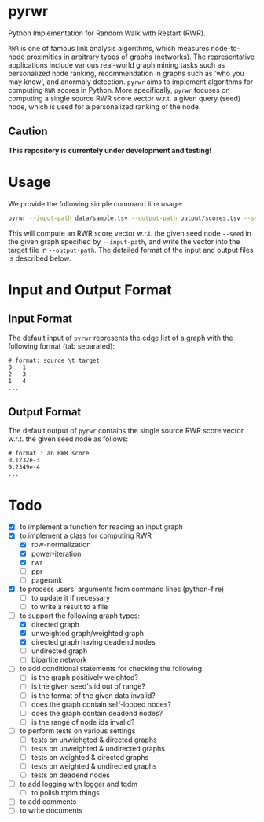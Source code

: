 # pyrwr
Python Implementation for Random Walk with Restart (RWR).  

`RWR` is one of famous link analysis algorithms, which measures node-to-node proximities in arbitrary types of graphs (networks).
The representative applications include various real-world graph mining tasks such as personalized node ranking, recommendation in graphs such as 'who you may know', and anormaly detection.
`pyrwr` aims to implement algorithms for computing `RWR` scores in Python.
More specifically, `pyrwr` focuses on computing a single source RWR score vector w.r.t. a given query (seed) node, which is used for a personalized ranking of the node. 

## Caution
**This repository is currentely under development and testing!**

# Usage
We provide the following simple command line usage:
```bash
pyrwr --input-path data/sample.tsv --output-path output/scores.tsv --seed 987
```
This will compute an RWR score vector w.r.t. the given seed node `--seed` in the given graph specified by `--input-path`, and write the vector into the target file in `--output-path`.
The detailed format of the input and output files is described below.

# Input and Output Format

## Input Format
The default input of `pyrwr` represents the edge list of a graph with the following format (tab separated):
```
# format: source \t target
0	1
2	3
1	4
...
```

## Output Format
The default output of `pyrwr` contains the single source RWR score vector w.r.t. the given seed node as follows:
```
# format : an RWR score
0.1232e-3
0.2349e-4
...
```

# Todo
- [x] to implement a function for reading an input graph
- [x] to implement a class for computing RWR
	- [x] row-normalization
	- [x] power-iteration
	- [x] rwr
	- [ ] ppr
	- [ ] pagerank
- [x] to process users' arguments from command lines (python-fire)
	- [ ] to update it if necessary
	- [ ] to write a result to a file
- [ ] to support the following graph types:
	- [x] directed graph
	- [x] unweighted graph/weighted graph
	- [x] directed graph having deadend nodes
	- [ ] undirected graph
	- [ ] bipartite network
- [ ] to add conditional statements for checking the following
	- [ ] is the graph positively weighted?
	- [ ] is the given seed's id out of range?
	- [ ] is the format of the given data invalid?
	- [ ] does the graph contain self-looped nodes?
	- [ ] does the graph contain deadend nodes?
	- [ ] is the range of node ids invalid?
- [ ] to perform tests on various settings
	- [ ] tests on unwiehgted & directed graphs
	- [ ] tests on unweighted & undirected graphs
	- [ ] tests on weighted & directed graphs
	- [ ] tests on weighted & undirected graphs
	- [ ] tests on deadend nodes
- [ ] to add logging with logger and tqdm
	- [ ] to polish tqdm things
- [ ] to add comments
- [ ] to write documents
